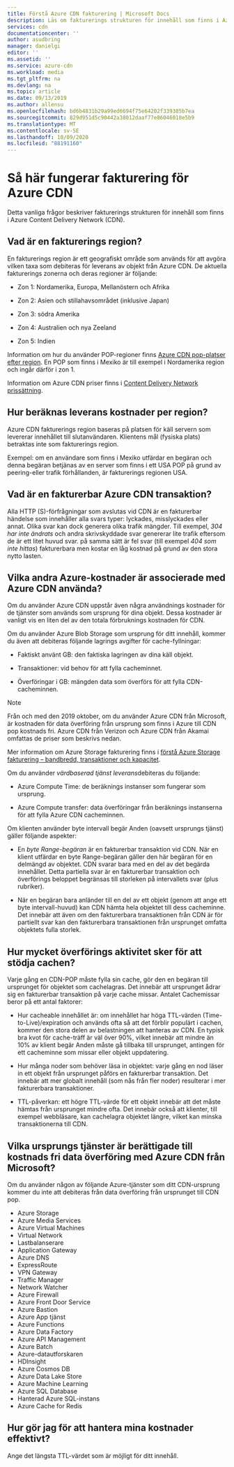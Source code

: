 ```yaml
---
title: Förstå Azure CDN fakturering | Microsoft Docs
description: Läs om fakturerings strukturen för innehåll som finns i Azure Content Delivery Network, inklusive fakturerings regioner, leverans avgifter och för att hantera kostnader.
services: cdn
documentationcenter: ''
author: asudbring
manager: danielgi
editor: ''
ms.assetid: ''
ms.service: azure-cdn
ms.workload: media
ms.tgt_pltfrm: na
ms.devlang: na
ms.topic: article
ms.date: 09/13/2019
ms.author: allensu
ms.openlocfilehash: bd6b4831b29a99ed6694f75e64202f339385b7ea
ms.sourcegitcommit: 829d951d5c90442a38012daaf77e86046018e5b9
ms.translationtype: MT
ms.contentlocale: sv-SE
ms.lasthandoff: 10/09/2020
ms.locfileid: "88191160"
---
```

# <a name="understanding-azure-cdn-billing"></a>Så här fungerar fakturering för Azure CDN

Detta vanliga frågor beskriver fakturerings strukturen för innehåll som finns i Azure Content Delivery Network (CDN).

## <a name="what-is-a-billing-region"></a>Vad är en fakturerings region?
En fakturerings region är ett geografiskt område som används för att avgöra vilken taxa som debiteras för leverans av objekt från Azure CDN. De aktuella fakturerings zonerna och deras regioner är följande:

- Zon 1: Nordamerika, Europa, Mellanöstern och Afrika

- Zon 2: Asien och stillahavsområdet (inklusive Japan)

- Zon 3: södra Amerika

- Zon 4: Australien och nya Zeeland

- Zon 5: Indien

Information om hur du använder POP-regioner finns [Azure CDN pop-platser efter region](https://docs.microsoft.com/azure/cdn/cdn-pop-locations). En POP som finns i Mexiko är till exempel i Nordamerika region och ingår därför i zon 1. 

Information om Azure CDN priser finns i [Content Delivery Network prissättning](https://azure.microsoft.com/pricing/details/cdn/).

## <a name="how-are-delivery-charges-calculated-by-region"></a>Hur beräknas leverans kostnader per region?
Azure CDN fakturerings region baseras på platsen för käll servern som levererar innehållet till slutanvändaren. Klientens mål (fysiska plats) betraktas inte som fakturerings region.

Exempel: om en användare som finns i Mexiko utfärdar en begäran och denna begäran betjänas av en server som finns i ett USA POP på grund av peering-eller trafik förhållanden, är fakturerings regionen USA.

## <a name="what-is-a-billable-azure-cdn-transaction"></a>Vad är en fakturerbar Azure CDN transaktion?
Alla HTTP (S)-förfrågningar som avslutas vid CDN är en fakturerbar händelse som innehåller alla svars typer: lyckades, misslyckades eller annat. Olika svar kan dock generera olika trafik mängder. Till exempel, *304 har inte ändrats* och andra skrivskyddade svar genererar lite trafik eftersom de är ett litet huvud svar. på samma sätt är fel svar (till exempel *404 som inte hittas*) fakturerbara men kostar en låg kostnad på grund av den stora nytto lasten.

## <a name="what-other-azure-costs-are-associated-with-azure-cdn-use"></a>Vilka andra Azure-kostnader är associerade med Azure CDN använda?
Om du använder Azure CDN uppstår även några användnings kostnader för de tjänster som används som ursprung för dina objekt. Dessa kostnader är vanligt vis en liten del av den totala förbruknings kostnaden för CDN.

Om du använder Azure Blob Storage som ursprung för ditt innehåll, kommer du även att debiteras följande lagrings avgifter för cache-fyllningar:

- Faktiskt använt GB: den faktiska lagringen av dina käll objekt.

- Transaktioner: vid behov för att fylla cacheminnet.

- Överföringar i GB: mängden data som överförs för att fylla CDN-cacheminnen.

> [!NOTE]
> Från och med den 2019 oktober, om du använder Azure CDN från Microsoft, är kostnaden för data överföring från ursprung som finns i Azure till CDN pop kostnads fri. Azure CDN från Verizon och Azure CDN från Akamai omfattas de priser som beskrivs nedan.

Mer information om Azure Storage fakturering finns i [förstå Azure Storage fakturering – bandbredd, transaktioner och kapacitet](https://blogs.msdn.microsoft.com/windowsazurestorage/2010/07/08/understanding-windows-azure-storage-billing-bandwidth-transactions-and-capacity/).

Om du använder *värdbaserad tjänst leverans*debiteras du följande:

- Azure Compute Time: de beräknings instanser som fungerar som ursprung.

- Azure Compute transfer: data överföringar från beräknings instanserna för att fylla Azure CDN cacheminnen.

Om klienten använder byte intervall begär Anden (oavsett ursprungs tjänst) gäller följande aspekter:

- En *byte Range-begäran* är en fakturerbar transaktion vid CDN. När en klient utfärdar en byte Range-begäran gäller den här begäran för en delmängd av objektet. CDN svarar bara med en del av det begärda innehållet. Detta partiella svar är en fakturerbar transaktion och överförings beloppet begränsas till storleken på intervallets svar (plus rubriker).

- När en begäran bara anländer till en del av ett objekt (genom att ange ett byte intervall-huvud) kan CDN hämta hela objektet till dess cacheminne. Det innebär att även om den fakturerbara transaktionen från CDN är för partiellt svar kan den fakturerbara transaktionen från ursprunget omfatta objektets fulla storlek.

## <a name="how-much-transfer-activity-occurs-to-support-the-cache"></a>Hur mycket överförings aktivitet sker för att stödja cachen?
Varje gång en CDN-POP måste fylla sin cache, gör den en begäran till ursprunget för objektet som cachelagras. Det innebär att ursprunget ådrar sig en fakturerbar transaktion på varje cache missar. Antalet Cachemissar beror på ett antal faktorer:

- Hur cacheable innehållet är: om innehållet har höga TTL-värden (Time-to-Live)/expiration och används ofta så att det förblir populärt i cachen, kommer den stora delen av belastningen att hanteras av CDN. En typisk bra kvot för cache-träff är väl över 90%, vilket innebär att mindre än 10% av klient begär Anden måste gå tillbaka till ursprunget, antingen för ett cacheminne som missar eller objekt uppdatering.

- Hur många noder som behöver läsa in objektet: varje gång en nod läser in ett objekt från ursprunget påförs en fakturerbar transaktion. Det innebär att mer globalt innehåll (som nås från fler noder) resulterar i mer fakturerbara transaktioner.

- TTL-påverkan: ett högre TTL-värde för ett objekt innebär att det måste hämtas från ursprunget mindre ofta. Det innebär också att klienter, till exempel webbläsare, kan cachelagra objektet längre, vilket kan minska transaktionerna till CDN.

## <a name="which-origin-services-are-eligible-for-free-data-transfer-with-azure-cdn-from-microsoft"></a>Vilka ursprungs tjänster är berättigade till kostnads fri data överföring med Azure CDN från Microsoft? 
Om du använder någon av följande Azure-tjänster som ditt CDN-ursprung kommer du inte att debiteras från data överföring från ursprunget till CDN pop. 

- Azure Storage
- Azure Media Services
- Azure Virtual Machines
- Virtual Network
- Lastbalanserare
- Application Gateway
- Azure DNS
- ExpressRoute
- VPN Gateway
- Traffic Manager
- Network Watcher
- Azure Firewall
- Azure Front Door Service
- Azure Bastion
- Azure App tjänst
- Azure Functions
- Azure Data Factory
- Azure API Management
- Azure Batch 
- Azure-datautforskaren
- HDInsight
- Azure Cosmos DB
- Azure Data Lake Store
- Azure Machine Learning 
- Azure SQL Database
- Hanterad Azure SQL-instans
- Azure Cache for Redis

## <a name="how-do-i-manage-my-costs-most-effectively"></a>Hur gör jag för att hantera mina kostnader effektivt?
Ange det längsta TTL-värdet som är möjligt för ditt innehåll. 
